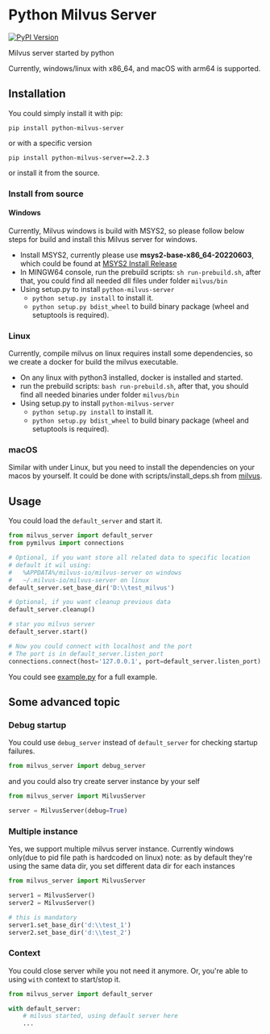 # Python Milvus Server

[![PyPI Version](https://img.shields.io/pypi/v/python-milvus-server.svg)](https://pypi.python.org/pypi/python-milvus-server)

Milvus server started by python

Currently, windows/linux with x86_64, and macOS with arm64 is supported.

## Installation

You could simply install it with pip:

```
pip install python-milvus-server
```

or with a specific version
```
pip install python-milvus-server==2.2.3
```

or install it from the source.

### Install from source

#### Windows

Currently, Milvus windows is build with MSYS2, so please follow below steps for build and install this Milvus server for windows.

- Install MSYS2, currently please use **msys2-base-x86_64-20220603**, which could be found at [MSYS2 Install Release](https://github.com/msys2/msys2-installer/releases/tag/2022-06-03)
- In MINGW64 console, run the prebuild scripts: `sh run-prebuild.sh`, after that, you could find all needed dll files under folder `milvus/bin`
- Using setup.py to install `python-milvus-server`
  - `python setup.py install` to install it.
  - `python setup.py bdist_wheel` to build binary package (wheel and setuptools is required).

### Linux

Currently, compile milvus on linux requires install some dependencies, so we create a docker for build the milvus executable.

- On any linux with python3 installed, docker is installed and started.
- run the prebuild scripts: `bash run-prebuild.sh`, after that, you should find all needed binaries under folder `milvus/bin`
- Using setup.py to install `python-milvus-server`
  - `python setup.py install` to install it.
  - `python setup.py bdist_wheel` to build binary package (wheel and setuptools is required).

### macOS

Similar with under Linux, but you need to install the dependencies on your macos by yourself. It could be done with scripts/install_deps.sh from [milvus](https://github.com/milvus-io/milvus).


## Usage

You could load the `default_server` and start it.

```python
from milvus_server import default_server
from pymilvus import connections

# Optional, if you want store all related data to specific location
# default it wil using:
#   %APPDATA%/milvus-io/milvus-server on windows
#   ~/.milvus-io/milvus-server on linux
default_server.set_base_dir('D:\\test_milvus')

# Optional, if you want cleanup previous data
default_server.cleanup()

# star you milvus server
default_server.start()

# Now you could connect with localhost and the port
# The port is in default_server.listen_port
connections.connect(host='127.0.0.1', port=default_server.listen_port)

```

You could see [example.py](examples/example.py) for a full example.

## Some advanced topic

### Debug startup

You could use `debug_server` instead of `default_server` for checking startup failures.

```python
from milvus_server import debug_server
```

and you could also try create server instance by your self

```python
from milvus_server import MilvusServer

server = MilvusServer(debug=True)
```

### Multiple instance

Yes, we support multiple milvus server instance. Currently windows only(due to pid file path is hardcoded on linux)
note: as by default they're using the same data dir, you set different data dir for each instances

```python
from milvus_server import MilvusServer

server1 = MilvusServer()
server2 = MilvusServer()

# this is mandatory
server1.set_base_dir('d:\\test_1')
server2.set_base_dir('d:\\test_2')

```

### Context

You could close server while you not need it anymore.
Or, you're able to using `with` context to start/stop it.
```python
from milvus_server import default_server

with default_server:
    # milvus started, using default server here
    ...
```
